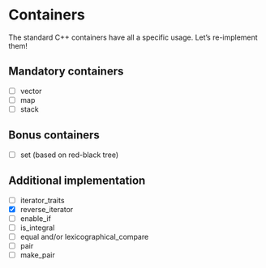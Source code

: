 # Containers

The standard C++ containers have all a specific usage. 
Let’s re-implement them!

## Mandatory containers

- [ ] vector
- [ ] map
- [ ] stack

## Bonus containers

- [ ] set (based on red-black tree)

## Additional implementation

- [ ] iterator_traits
- [x] reverse_iterator
- [ ] enable_if
- [ ] is_integral
- [ ] equal and/or lexicographical_compare
- [ ] pair
- [ ] make_pair